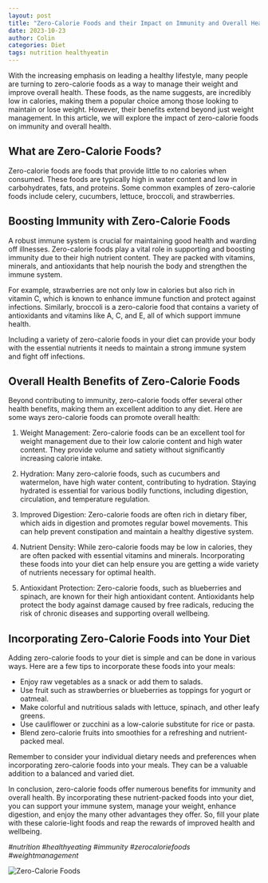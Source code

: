 ```yaml
---
layout: post
title: "Zero-Calorie Foods and their Impact on Immunity and Overall Health"
date: 2023-10-23
author: Colin
categories: Diet
tags: nutrition healthyeatin
---
```


With the increasing emphasis on leading a healthy lifestyle, many people are turning to zero-calorie foods as a way to manage their weight and improve overall health. These foods, as the name suggests, are incredibly low in calories, making them a popular choice among those looking to maintain or lose weight. However, their benefits extend beyond just weight management. In this article, we will explore the impact of zero-calorie foods on immunity and overall health.

## What are Zero-Calorie Foods?

Zero-calorie foods are foods that provide little to no calories when consumed. These foods are typically high in water content and low in carbohydrates, fats, and proteins. Some common examples of zero-calorie foods include celery, cucumbers, lettuce, broccoli, and strawberries.

## Boosting Immunity with Zero-Calorie Foods

A robust immune system is crucial for maintaining good health and warding off illnesses. Zero-calorie foods play a vital role in supporting and boosting immunity due to their high nutrient content. They are packed with vitamins, minerals, and antioxidants that help nourish the body and strengthen the immune system.

For example, strawberries are not only low in calories but also rich in vitamin C, which is known to enhance immune function and protect against infections. Similarly, broccoli is a zero-calorie food that contains a variety of antioxidants and vitamins like A, C, and E, all of which support immune health.

Including a variety of zero-calorie foods in your diet can provide your body with the essential nutrients it needs to maintain a strong immune system and fight off infections.

## Overall Health Benefits of Zero-Calorie Foods

Beyond contributing to immunity, zero-calorie foods offer several other health benefits, making them an excellent addition to any diet. Here are some ways zero-calorie foods can promote overall health:

1. Weight Management: Zero-calorie foods can be an excellent tool for weight management due to their low calorie content and high water content. They provide volume and satiety without significantly increasing calorie intake.

2. Hydration: Many zero-calorie foods, such as cucumbers and watermelon, have high water content, contributing to hydration. Staying hydrated is essential for various bodily functions, including digestion, circulation, and temperature regulation.

3. Improved Digestion: Zero-calorie foods are often rich in dietary fiber, which aids in digestion and promotes regular bowel movements. This can help prevent constipation and maintain a healthy digestive system.

4. Nutrient Density: While zero-calorie foods may be low in calories, they are often packed with essential vitamins and minerals. Incorporating these foods into your diet can help ensure you are getting a wide variety of nutrients necessary for optimal health.

5. Antioxidant Protection: Zero-calorie foods, such as blueberries and spinach, are known for their high antioxidant content. Antioxidants help protect the body against damage caused by free radicals, reducing the risk of chronic diseases and supporting overall wellbeing.

## Incorporating Zero-Calorie Foods into Your Diet

Adding zero-calorie foods to your diet is simple and can be done in various ways. Here are a few tips to incorporate these foods into your meals:

- Enjoy raw vegetables as a snack or add them to salads.
- Use fruit such as strawberries or blueberries as toppings for yogurt or oatmeal.
- Make colorful and nutritious salads with lettuce, spinach, and other leafy greens.
- Use cauliflower or zucchini as a low-calorie substitute for rice or pasta.
- Blend zero-calorie fruits into smoothies for a refreshing and nutrient-packed meal.

Remember to consider your individual dietary needs and preferences when incorporating zero-calorie foods into your meals. They can be a valuable addition to a balanced and varied diet.

In conclusion, zero-calorie foods offer numerous benefits for immunity and overall health. By incorporating these nutrient-packed foods into your diet, you can support your immune system, manage your weight, enhance digestion, and enjoy the many other advantages they offer. So, fill your plate with these calorie-light foods and reap the rewards of improved health and wellbeing.

_#nutrition #healthyeating #immunity #zerocaloriefoods #weightmanagement_

![Zero-Calorie Foods](https://source.unsplash.com/1600x900/?zero-calorie-foods)